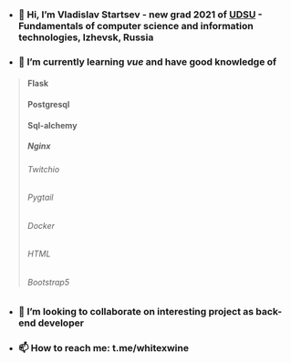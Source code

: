 - ### 👋 Hi, I’m Vladislav Startsev - new grad 2021 of [UDSU](https://udsu.ru/English/About-UdSU) - Fundamentals of computer science and information technologies, Izhevsk, Russia
- ### 🌱 I’m currently learning *vue* and have good knowledge of 
> #### Flask
> 
> #### Postgresql
> 
> #### Sql-alchemy
>
> ##### Nginx
> 
> ###### Twitchio
> 
> ###### Pygtail
> 
> ###### Docker
> 
> ###### HTML
> 
> ###### Bootstrap5 

- ### 💞️ I’m looking to collaborate on interesting project as back-end developer 
- ### 📫 How to reach me: t.me/whitexwine
